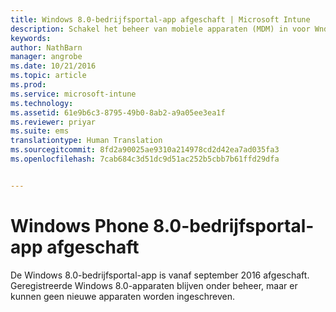 ```yaml
---
title: Windows 8.0-bedrijfsportal-app afgeschaft | Microsoft Intune
description: Schakel het beheer van mobiele apparaten (MDM) in voor Wndows Phone 8.0-apparaten met Microsoft Intune.
keywords: 
author: NathBarn
manager: angrobe
ms.date: 10/21/2016
ms.topic: article
ms.prod: 
ms.service: microsoft-intune
ms.technology: 
ms.assetid: 61e9b6c3-8795-49b0-8ab2-a9a05ee3ea1f
ms.reviewer: priyar
ms.suite: ems
translationtype: Human Translation
ms.sourcegitcommit: 8fd2a90025ae9310a214978cd2d42ea7ad035fa3
ms.openlocfilehash: 7cab684c3d51dc9d51ac252b5cbb7b61ffd29dfa


---
```


#  Windows Phone 8.0-bedrijfsportal-app afgeschaft

De Windows 8.0-bedrijfsportal-app is vanaf september 2016 afgeschaft. Geregistreerde Windows 8.0-apparaten blijven onder beheer, maar er kunnen geen nieuwe apparaten worden ingeschreven.



<!--HONumber=Oct16_HO4-->


